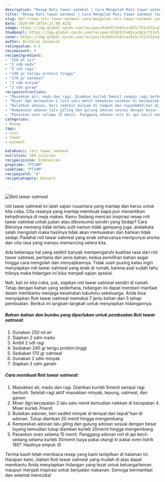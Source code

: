 ```yaml
---
description: "Resep Roti tawar oatmeal | Cara Mengolah Roti tawar oatmeal Yang Bisa Manjain Lidah"
title: "Resep Roti tawar oatmeal | Cara Mengolah Roti tawar oatmeal Yang Bisa Manjain Lidah"
slug: 667-resep-roti-tawar-oatmeal-cara-mengolah-roti-tawar-oatmeal-yang-bisa-manjain-lidah
date: 2020-09-18T14:37:00.423Z
image: https://img-global.cpcdn.com/recipes/dcbb51fe83cac825/751x532cq70/roti-tawar-oatmeal-foto-resep-utama.jpg
thumbnail: https://img-global.cpcdn.com/recipes/dcbb51fe83cac825/751x532cq70/roti-tawar-oatmeal-foto-resep-utama.jpg
cover: https://img-global.cpcdn.com/recipes/dcbb51fe83cac825/751x532cq70/roti-tawar-oatmeal-foto-resep-utama.jpg
author: Nicholas Sandoval
ratingvalue: 4.9
reviewcount: 3
recipeingredient:
- "250 ml air"
- "2 sdm madu"
- "2 sdt ragi"
- "240 gr terigu protein tinggi"
- "170 gr oatmeal"
- "2 sdm minyak"
- "2 sdm garam"
recipeinstructions:
- "Masukkan air, madu dan ragi. Diamkan kurleb 5menit sampai ragi berbuih. Setelah ragi aktif masukkan minyak, tepung, oatmeal, dan garam"
- "Mixer dgn kecepatan 2 lalu satu menit kemudian naikkan di kecepatan 4. Mixer kurleb 7menit"
- "Bulatkan adonan, beri sedikit minyak di tempat dan tepuk&#34;kan di adonan. Tutup diamkan 20 menit hingga mengembang"
- "Kempeskan adonan lalu giling dan gulung adonan sesuai dengan besar loyang kemudian tutup diamkan kurleb 20menit hingga mengembang"
- "Panaskan oven selama 15 menit. Panggang adonan roti di api kecil-sedang selama kurleb 30menit (saya pakai otang) kl pakai oven listrik 180°. Hasilnya empuk 😊"
categories:
- Resep
tags:
- roti
- tawar
- oatmeal

katakunci: roti tawar oatmeal 
nutrition: 189 calories
recipecuisine: Indonesian
preptime: "PT10M"
cooktime: "PT34M"
recipeyield: "4"
recipecategory: Dessert

---
```



![Roti tawar oatmeal](https://img-global.cpcdn.com/recipes/dcbb51fe83cac825/751x532cq70/roti-tawar-oatmeal-foto-resep-utama.jpg)


roti tawar oatmeal ini ialah sajian nusantara yang mantap dan harus untuk kita coba. Cita rasanya yang mantap membuat siapa pun menantikan kehadirannya di meja makan.
Kamu Sedang mencari inspirasi resep roti tawar oatmeal untuk jualan atau dikonsumsi sendiri yang Sedap? Cara Bikinnya memang tidak terlalu sulit namun tidak gampang juga. andaikata salah mengolah maka hasilnya tidak akan memuaskan dan bahkan tidak sedap. Padahal roti tawar oatmeal yang enak seharusnya mempunyai aroma dan cita rasa yang mampu memancing selera kita.



Ada beberapa hal yang sedikit banyak mempengaruhi kualitas rasa dari roti tawar oatmeal, pertama dari jenis bahan, kedua pemilihan bahan segar hingga cara mengolah dan menyajikannya. Tidak usah pusing kalau ingin menyiapkan roti tawar oatmeal yang enak di rumah, karena asal sudah tahu triknya maka hidangan ini bisa menjadi sajian spesial.


Nah, kali ini kita coba, yuk, siapkan roti tawar oatmeal sendiri di rumah. Tetap dengan bahan yang sederhana, hidangan ini dapat memberi manfaat dalam membantu menjaga kesehatan tubuhmu sekeluarga. Anda bisa menyiapkan Roti tawar oatmeal memakai 7 jenis bahan dan 5 tahap pembuatan. Berikut ini langkah-langkah untuk menyiapkan hidangannya.

<!--inarticleads1-->

##### Bahan-bahan dan bumbu yang diperlukan untuk pembuatan Roti tawar oatmeal:

1. Gunakan 250 ml air
1. Siapkan 2 sdm madu
1. Ambil 2 sdt ragi
1. Sediakan 240 gr terigu protein tinggi
1. Sediakan 170 gr oatmeal
1. Gunakan 2 sdm minyak
1. Siapkan 2 sdm garam




<!--inarticleads2-->

##### Cara membuat Roti tawar oatmeal:

1. Masukkan air, madu dan ragi. Diamkan kurleb 5menit sampai ragi berbuih. Setelah ragi aktif masukkan minyak, tepung, oatmeal, dan garam
1. Mixer dgn kecepatan 2 lalu satu menit kemudian naikkan di kecepatan 4. Mixer kurleb 7menit
1. Bulatkan adonan, beri sedikit minyak di tempat dan tepuk&#34;kan di adonan. Tutup diamkan 20 menit hingga mengembang
1. Kempeskan adonan lalu giling dan gulung adonan sesuai dengan besar loyang kemudian tutup diamkan kurleb 20menit hingga mengembang
1. Panaskan oven selama 15 menit. Panggang adonan roti di api kecil-sedang selama kurleb 30menit (saya pakai otang) kl pakai oven listrik 180°. Hasilnya empuk 😊




Terima kasih telah membaca resep yang kami tampilkan di halaman ini. Harapan kami, olahan Roti tawar oatmeal yang mudah di atas dapat membantu Anda menyiapkan hidangan yang lezat untuk keluarga/teman maupun menjadi inspirasi untuk berjualan makanan. Semoga bermanfaat dan selamat mencoba!
